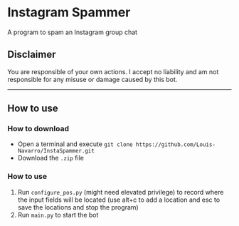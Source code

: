 # Instagram Spammer

A program to spam an Instagram group chat

## Disclaimer

You are responsible of your own actions. I accept no liability and am not responsible for any misuse or damage caused by this bot.

***

## How to use

### How to download

* Open a terminal and execute `git clone https://github.com/Louis-Navarro/InstaSpammer.git`
* Download the `.zip` file

### How to use

1. Run `configure_pos.py` (might need elevated privilege) to record where the input fields will be located (use alt+c to add a location and esc to save the locations and stop the program)
2. Run `main.py` to start the bot